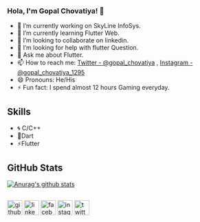 ### Hola, I'm Gopal Chovatiya!  👋

- 🔭 I’m currently working on SkyLine InfoSys.
- 🌱 I’m currently learning Flutter Web.
- 👯 I’m looking to collaborate on linkedin.
- 🤔 I’m looking for help with flutter Question.
- 💬 Ask me about Flutter.
- 📫 How to reach me: [Twitter - @gopal_chovatiya](https://twitter.com/gopal_chovatiya) , [Instagram - @gopal_chovatiya_1295](https://www.instagram.com/gopal_chovatiya_1295/)
- 😄 Pronouns: He/His
- ⚡ Fun fact: I spend almost 12 hours Gaming everyday.

## Skills 
* :cyclone: C/C++
* :dart:Dart
* :zap:Flutter

## GitHub Stats
[![Anurag's github stats](https://github-readme-stats.vercel.app/api?username=gops1295)](https://github.com/anuraghazra/github-readme-stats)





## 
[<img src='https://cdn.jsdelivr.net/npm/simple-icons@3.0.1/icons/github.svg' alt='github' height='35'>](https://github.com/https://github.com/gops1295)    [<img src='https://cdn.jsdelivr.net/npm/simple-icons@3.0.1/icons/linkedin.svg' alt='linkedin' height='35'>](https://www.linkedin.com/in/https://www.linkedin.com/in/gopal-chovatiya-a1a353122//)  [<img src='https://cdn.jsdelivr.net/npm/simple-icons@3.0.1/icons/facebook.svg' alt='facebook' height='35'>](https://www.facebook.com/https://www.facebook.com/gopal.chovatiya.3/)  [<img src='https://cdn.jsdelivr.net/npm/simple-icons@3.0.1/icons/instagram.svg' alt='instagram' height='35'>](https://www.instagram.com/https://www.instagram.com/gopal_chovatiya_1295//)  [<img src='https://cdn.jsdelivr.net/npm/simple-icons@3.0.1/icons/twitter.svg' alt='twitter' height='35'>](https://twitter.com/https://twitter.com/gopal_chovatiya)  


